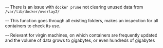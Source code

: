  -- There is an issue with `docker prune` not clearing unused data from `/var/lib/docker/overlay2/`

 -- This function goes through all existing folders, makes an inspection for all containers to check its use.

 -- Relevant for virgin machines, on which containers are frequently updated and the volume of data grows to gigabytes, or even hundreds of gigabytes